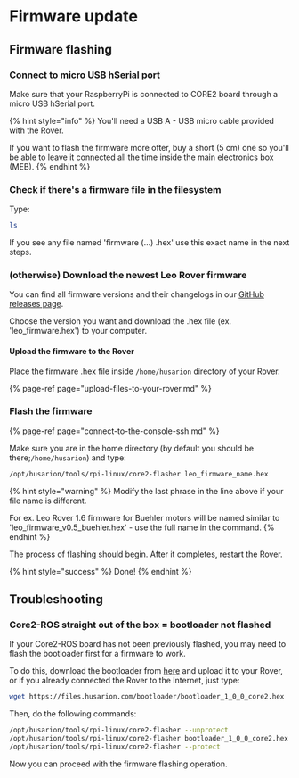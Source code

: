 # Firmware update

## Firmware flashing

### Connect to micro USB hSerial port

Make sure that your RaspberryPi is connected to CORE2 board through a micro USB hSerial port.

{% hint style="info" %}
You'll need a USB A - USB micro cable provided with the Rover.

If you want to flash the firmware more ofter, buy a short \(5 cm\) one so you'll be able to leave it connected all the time inside the main electronics box \(MEB\).
{% endhint %}

### Check if there's a firmware file in the filesystem

Type:

```bash
ls
```

If you see any file named 'firmware \(...\) .hex' use this exact name in the next steps.

### \(otherwise\) Download the newest Leo Rover firmware

You can find all firmware versions and their changelogs in our [GitHub releases page](https://github.com/LeoRover/leo_firmware/releases).

Choose the version you want and download the .hex file \(ex. 'leo\_firmware.hex'\) to your computer.

#### Upload the firmware to the Rover

Place the firmware .hex file inside `/home/husarion` directory of your Rover.

{% page-ref page="upload-files-to-your-rover.md" %}

### Flash the firmware

{% page-ref page="connect-to-the-console-ssh.md" %}

Make sure you are in the home directory \(by default you should be there;`/home/husarion`\) and type:

```bash
/opt/husarion/tools/rpi-linux/core2-flasher leo_firmware_name.hex
```

{% hint style="warning" %}
Modify the last phrase in the line above if your file name is different.

For ex. Leo Rover 1.6 firmware for Buehler motors will be named similar to 'leo\_firmware\_v0.5\_buehler.hex' - use the full name in the command.
{% endhint %}

The process of flashing should begin. After it completes, restart the Rover.

{% hint style="success" %}
Done!
{% endhint %}

## Troubleshooting

### Core2-ROS straight out of the box = bootloader not flashed

If your Core2-ROS board has not been previously flashed, you may need to flash the bootloader first for a firmware to work. 

To do this, download the bootloader from [here](https://files.husarion.com/bootloader/bootloader_1_0_0_core2.hex) and upload it to your Rover, or if you already connected the Rover to the Internet, just type:

```bash
wget https://files.husarion.com/bootloader/bootloader_1_0_0_core2.hex
```

Then, do the following commands:

```bash
/opt/husarion/tools/rpi-linux/core2-flasher --unprotect
/opt/husarion/tools/rpi-linux/core2-flasher bootloader_1_0_0_core2.hex
/opt/husarion/tools/rpi-linux/core2-flasher --protect
```

Now you can proceed with the firmware flashing operation.

### 


